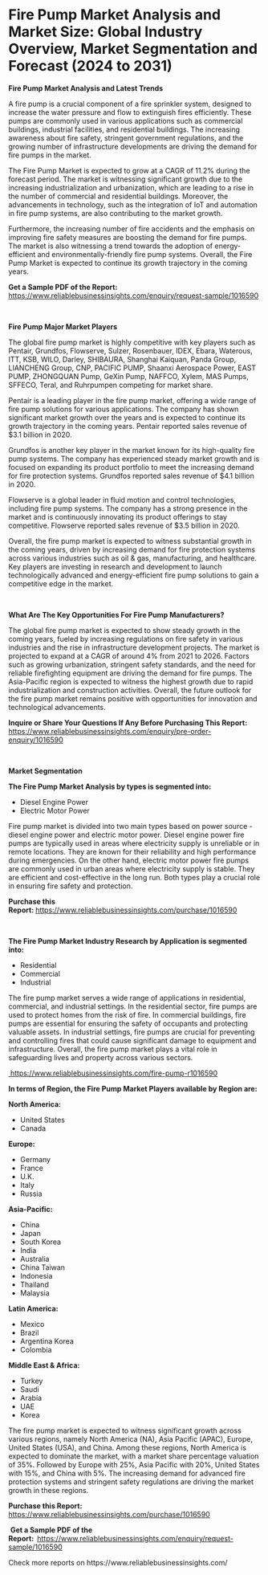 <p><h1>Fire Pump Market Analysis and Market Size: Global Industry Overview, Market Segmentation and Forecast (2024 to 2031)</h1></p><p><strong>Fire Pump Market Analysis and Latest Trends</strong></p>
<p><p>A fire pump is a crucial component of a fire sprinkler system, designed to increase the water pressure and flow to extinguish fires efficiently. These pumps are commonly used in various applications such as commercial buildings, industrial facilities, and residential buildings. The increasing awareness about fire safety, stringent government regulations, and the growing number of infrastructure developments are driving the demand for fire pumps in the market.</p><p>The Fire Pump Market is expected to grow at a CAGR of 11.2% during the forecast period. The market is witnessing significant growth due to the increasing industrialization and urbanization, which are leading to a rise in the number of commercial and residential buildings. Moreover, the advancements in technology, such as the integration of IoT and automation in fire pump systems, are also contributing to the market growth.</p><p>Furthermore, the increasing number of fire accidents and the emphasis on improving fire safety measures are boosting the demand for fire pumps. The market is also witnessing a trend towards the adoption of energy-efficient and environmentally-friendly fire pump systems. Overall, the Fire Pump Market is expected to continue its growth trajectory in the coming years.</p></p>
<p><strong>Get a Sample PDF of the Report:&nbsp;</strong> <a href="https://www.reliablebusinessinsights.com/enquiry/request-sample/1016590">https://www.reliablebusinessinsights.com/enquiry/request-sample/1016590</a></p>
<p>&nbsp;</p>
<p><strong>Fire Pump Major Market Players</strong></p>
<p><p>The global fire pump market is highly competitive with key players such as Pentair, Grundfos, Flowserve, Sulzer, Rosenbauer, IDEX, Ebara, Waterous, ITT, KSB, WILO, Darley, SHIBAURA, Shanghai Kaiquan, Panda Group, LIANCHENG Group, CNP, PACIFIC PUMP, Shaanxi Aerospace Power, EAST PUMP, ZHONGQUAN Pump, GeXin Pump, NAFFCO, Xylem, MAS Pumps, SFFECO, Teral, and Ruhrpumpen competing for market share.</p><p>Pentair is a leading player in the fire pump market, offering a wide range of fire pump solutions for various applications. The company has shown significant market growth over the years and is expected to continue its growth trajectory in the coming years. Pentair reported sales revenue of $3.1 billion in 2020.</p><p>Grundfos is another key player in the market known for its high-quality fire pump systems. The company has experienced steady market growth and is focused on expanding its product portfolio to meet the increasing demand for fire protection systems. Grundfos reported sales revenue of $4.1 billion in 2020.</p><p>Flowserve is a global leader in fluid motion and control technologies, including fire pump systems. The company has a strong presence in the market and is continuously innovating its product offerings to stay competitive. Flowserve reported sales revenue of $3.5 billion in 2020.</p><p>Overall, the fire pump market is expected to witness substantial growth in the coming years, driven by increasing demand for fire protection systems across various industries such as oil & gas, manufacturing, and healthcare. Key players are investing in research and development to launch technologically advanced and energy-efficient fire pump solutions to gain a competitive edge in the market.</p></p>
<p>&nbsp;</p>
<p><strong>What Are The Key Opportunities For Fire Pump Manufacturers?</strong></p>
<p><p>The global fire pump market is expected to show steady growth in the coming years, fueled by increasing regulations on fire safety in various industries and the rise in infrastructure development projects. The market is projected to expand at a CAGR of around 4% from 2021 to 2026. Factors such as growing urbanization, stringent safety standards, and the need for reliable firefighting equipment are driving the demand for fire pumps. The Asia-Pacific region is expected to witness the highest growth due to rapid industrialization and construction activities. Overall, the future outlook for the fire pump market remains positive with opportunities for innovation and technological advancements.</p></p>
<p><strong>Inquire or Share Your Questions If Any Before Purchasing This Report:</strong> <a href="https://www.reliablebusinessinsights.com/enquiry/pre-order-enquiry/1016590">https://www.reliablebusinessinsights.com/enquiry/pre-order-enquiry/1016590</a></p>
<p>&nbsp;</p>
<p><strong>Market Segmentation</strong></p>
<p><strong>The Fire Pump Market Analysis by types is segmented into:</strong></p>
<p><ul><li>Diesel Engine Power</li><li>Electric Motor Power</li></ul></p>
<p><p>Fire pump market is divided into two main types based on power source - diesel engine power and electric motor power. Diesel engine power fire pumps are typically used in areas where electricity supply is unreliable or in remote locations. They are known for their reliability and high performance during emergencies. On the other hand, electric motor power fire pumps are commonly used in urban areas where electricity supply is stable. They are efficient and cost-effective in the long run. Both types play a crucial role in ensuring fire safety and protection.</p></p>
<p><strong>Purchase this Report:&nbsp;</strong><a href="https://www.reliablebusinessinsights.com/purchase/1016590">https://www.reliablebusinessinsights.com/purchase/1016590</a></p>
<p>&nbsp;</p>
<p><strong>The Fire Pump Market Industry Research by Application is segmented into:</strong></p>
<p><ul><li>Residential</li><li>Commercial</li><li>Industrial</li></ul></p>
<p><p>The fire pump market serves a wide range of applications in residential, commercial, and industrial settings. In the residential sector, fire pumps are used to protect homes from the risk of fire. In commercial buildings, fire pumps are essential for ensuring the safety of occupants and protecting valuable assets. In industrial settings, fire pumps are crucial for preventing and controlling fires that could cause significant damage to equipment and infrastructure. Overall, the fire pump market plays a vital role in safeguarding lives and property across various sectors.</p></p>
<p><a href="https://www.reliablebusinessinsights.com/fire-pump-r1016590">&nbsp;https://www.reliablebusinessinsights.com/fire-pump-r1016590</a></p>
<p><strong>In terms of Region, the Fire Pump Market Players available by Region are:</strong></p>
<p>
    <p> <strong> North America: </strong>
        <ul>
            <li>United States</li>
            <li>Canada</li>
        </ul>
        </p> 
    <p> <strong> Europe: </strong>
        <ul>
            <li>Germany</li>
            <li>France</li>
            <li>U.K.</li>
            <li>Italy</li>
            <li>Russia</li>
        </ul>
        </p> 
    <p> <strong> Asia-Pacific: </strong>
        <ul>
            <li>China</li>
            <li>Japan</li>
            <li>South Korea</li>
            <li>India</li>
            <li>Australia</li>
            <li>China Taiwan</li>
            <li>Indonesia</li>
            <li>Thailand</li>
            <li>Malaysia</li>
        </ul>
        </p> 
    <p> <strong> Latin America: </strong>
        <ul>
            <li>Mexico</li>
            <li>Brazil</li>
            <li>Argentina Korea</li>
            <li>Colombia</li>
        </ul>
        </p> 
    <p> <strong> Middle East & Africa: </strong>
        <ul>
            <li>Turkey</li>
            <li>Saudi</li>
            <li>Arabia</li>
            <li>UAE</li>
            <li>Korea</li>
        </ul>
    </p>
    </p>
<p><p>The fire pump market is expected to witness significant growth across various regions, namely North America (NA), Asia Pacific (APAC), Europe, United States (USA), and China. Among these regions, North America is expected to dominate the market, with a market share percentage valuation of 35%. Followed by Europe with 25%, Asia Pacific with 20%, United States with 15%, and China with 5%. The increasing demand for advanced fire protection systems and stringent safety regulations are driving the market growth in these regions.</p></p>
<p><strong>Purchase this Report: </strong><a href="https://www.reliablebusinessinsights.com/purchase/1016590">https://www.reliablebusinessinsights.com/purchase/1016590</a></p>
<p>&nbsp;<strong>Get a Sample PDF of the Report:&nbsp;&nbsp;</strong><a href="https://www.reliablebusinessinsights.com/enquiry/request-sample/1016590">https://www.reliablebusinessinsights.com/enquiry/request-sample/1016590</a></p>
<p><strong></strong></p>
<p>Check more reports on https://www.reliablebusinessinsights.com/</p>